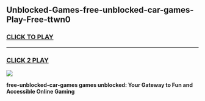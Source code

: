 
## Unblocked-Games-free-unblocked-car-games-Play-Free-ttwn0
<h3>
<a href="https://premium76.site?title=free-unblocked-car-games&ref=24M">CLICK TO PLAY</a></h3>
<hr>

<h3>
<a href="https://premium76.site?title=free-unblocked-car-games&ref=24M">CLICK 2 PLAY</a>
  
</h3>

<a href="https://premium76.site?title=free-unblocked-car-games&ref=24M"><img src="https://clearcache.store/games.png"></a>


**free-unblocked-car-games games unblocked: Your Gateway to Fun and Accessible Online Gaming**
